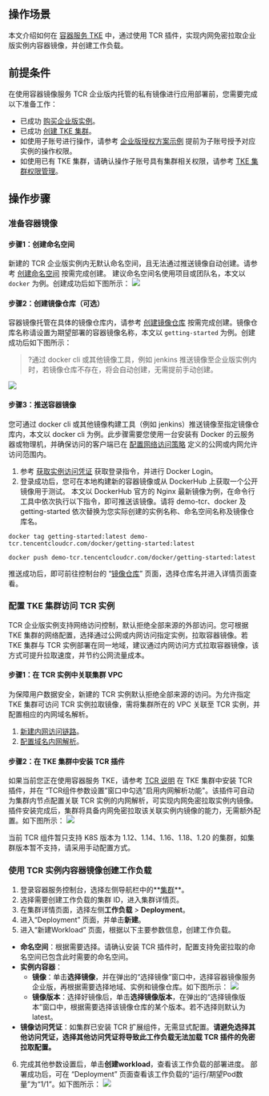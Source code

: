 ## 操作场景
本文介绍如何在 [容器服务 TKE](https://cloud.tencent.com/document/product/457/6759) 中，通过使用 TCR 插件，实现内网免密拉取企业版实例内容器镜像，并创建工作负载。

## 前提条件
在使用容器镜像服务 TCR 企业版内托管的私有镜像进行应用部署前，您需要完成以下准备工作：
- 已成功 [购买企业版实例](https://cloud.tencent.com/document/product/1141/51110)。
- 已成功 [创建 TKE 集群](https://cloud.tencent.com/document/product/457/32189)。
- 如使用子账号进行操作，请参考 [企业版授权方案示例](https://cloud.tencent.com/document/product/1141/41417) 提前为子账号授予对应实例的操作权限。
- 如使用已有 TKE 集群，请确认操作子账号具有集群相关权限，请参考 [TKE 集群权限管理](https://cloud.tencent.com/document/product/457/11542)。


## 操作步骤

### 准备容器镜像
#### 步骤1：创建命名空间
新建的 TCR 企业版实例内无默认命名空间，且无法通过推送镜像自动创建。请参考 [创建命名空间](https://cloud.tencent.com/document/product/1141/41803#.E5.88.9B.E5.BB.BA.E5.91.BD.E5.90.8D.E7.A9.BA.E9.97.B4) 按需完成创建。
建议命名空间名使用项目或团队名，本文以 `docker` 为例。创建成功后如下图所示：
![](https://main.qcloudimg.com/raw/0863439831b93c49a243dccaeb0a9806.png)

#### 步骤2：创建镜像仓库（可选）
容器镜像托管在具体的镜像仓库内，请参考 [创建镜像仓库](https://cloud.tencent.com/document/product/1141/41811#.E5.88.9B.E5.BB.BA.E9.95.9C.E5.83.8F.E4.BB.93.E5.BA.93) 按需完成创建。镜像仓库名称请设置为期望部署的容器镜像名称，本文以 `getting-started` 为例。创建成功后如下图所示：
>?通过 docker cli 或其他镜像工具，例如 jenkins 推送镜像至企业版实例内时，若镜像仓库不存在，将会自动创建，无需提前手动创建。
>
![](https://main.qcloudimg.com/raw/e2af4a28cdfe97f47bd54a24a61af88d.png)

#### 步骤3：推送容器镜像
您可通过 docker cli 或其他镜像构建工具（例如 jenkins）推送镜像至指定镜像仓库内，本文以 docker cli 为例。此步骤需要您使用一台安装有 Docker 的云服务器或物理机，并确保访问的客户端已在 [配置网络访问策略](https://cloud.tencent.com/document/product/1141/41836) 定义的公网或内网允许访问范围内。
1. 参考 [获取实例访问凭证](https://cloud.tencent.com/document/product/1141/41829) 获取登录指令，并进行 Docker Login。
2. 登录成功后，您可在本地构建新的容器镜像或从 DockerHub 上获取一个公开镜像用于测试。
本文以 DockerHub 官方的 Nginx 最新镜像为例，在命令行工具中依次执行以下指令，即可推送该镜像。请将 demo-tcr、docker 及 getting-started 依次替换为您实际创建的实例名称、命名空间名称及镜像仓库名。
```
docker tag getting-started:latest demo-tcr.tencentcloudcr.com/docker/getting-started:latest
```
```
docker push demo-tcr.tencentcloudcr.com/docker/getting-started:latest
```
推送成功后，即可前往控制台的 “[镜像仓库](https://console.cloud.tencent.com/tcr/repository)” 页面，选择仓库名并进入详情页面查看。

### 配置 TKE 集群访问 TCR 实例[](id:deployTKE)
TCR 企业版实例支持网络访问控制，默认拒绝全部来源的外部访问。您可根据 TKE 集群的网络配置，选择通过公网或内网访问指定实例，拉取容器镜像。若 TKE 集群与 TCR 实例部署在同一地域，建议通过内网访问方式拉取容器镜像，该方式可提升拉取速度，并节约公网流量成本。
#### 步骤1：在 TCR 实例中关联集群 VPC
为保障用户数据安全，新建的 TCR 实例默认拒绝全部来源的访问。为允许指定 TKE 集群可访问 TCR 实例拉取镜像，需将集群所在的 VPC 关联至 TCR 实例，并配置相应的内网域名解析。
1. [新建内网访问链路](https://cloud.tencent.com/document/product/1141/41838#.E6.96.B0.E5.BB.BA.E8.AE.BF.E9.97.AE.E9.93.BE.E8.B7.AF)。
2. [配置域名内网解析](https://cloud.tencent.com/document/product/1141/41838#.E7.AE.A1.E7.90.86.E5.86.85.E7.BD.91.E8.A7.A3.E6.9E.90)。




#### 步骤2：在 TKE 集群中安装 TCR 插件
如果当前您正在使用容器服务 TKE，请参考 [TCR 说明](https://cloud.tencent.com/document/product/457/49225#.E6.93.8D.E4.BD.9C.E6.AD.A5.E9.AA.A4) 在 TKE 集群中安装 TCR 插件，并在 “TCR组件参数设置”窗口中勾选"启用内网解析功能"。该插件可自动为集群内节点配置关联 TCR 实例的内网解析，可实现内网免密拉取实例内镜像。
插件安装完成后，集群将具备内网免密拉取该关联实例内镜像的能力，无需额外配置。如下图所示：
![](https://main.qcloudimg.com/raw/9a63dbecc51517f3c54e5872d23e6a2f.png)

<dx-alert infotype="explain" title="">
当前 TCR 组件暂只支持 K8S 版本为 1.12、1.14、1.16、1.18、1.20 的集群，如集群版本暂不支持，请采用手动配置方式。
</dx-alert>



### 使用 TCR 实例内容器镜像创建工作负载
1. 登录容器服务控制台，选择左侧导航栏中的**[集群](https://console.cloud.tencent.com/tke2/cluster)**。
2. 选择需要创建工作负载的集群 ID，进入集群详情页。
3. 在集群详情页面，选择左侧**工作负载** > **Deployment**。
4. 进入“Deployment” 页面，并单击**新建**。
5. 进入“新建Workload” 页面，根据以下主要参数信息，创建工作负载。
 - **命名空间**：根据需要选择。请确认安装 TCR 插件时，配置支持免密拉取的命名空间已包含此时需要的命名空间。
 - **实例内容器**：
    - **镜像**：单击**选择镜像**，并在弹出的“选择镜像”窗口中，选择容器镜像服务企业版，再根据需要选择地域、实例和镜像仓库。如下图所示：
![](https://main.qcloudimg.com/raw/b7843d479ae178835ef166ff89416724.png)
    - **镜像版本**：选择好镜像后，单击**选择镜像版本**，在弹出的“选择镜像版本”窗口中，根据需要选择该镜像仓库的某个版本。若不选择则默认为latest。
 - **镜像访问凭证**：如集群已安装 TCR 扩展组件，无需显式配置。**请避免选择其他访问凭证，选择其他访问凭证将导致此工作负载无法加载 TCR 插件的免密拉取配置。**
6. 完成其他参数设置后，单击**创建workload**，查看该工作负载的部署进度。
部署成功后，可在 “Deployment” 页面查看该工作负载的“运行/期望Pod数量”为“1/1”。如下图所示：
![](https://main.qcloudimg.com/raw/c7d68c851cecc3f3618040a80a3a8155.png)

